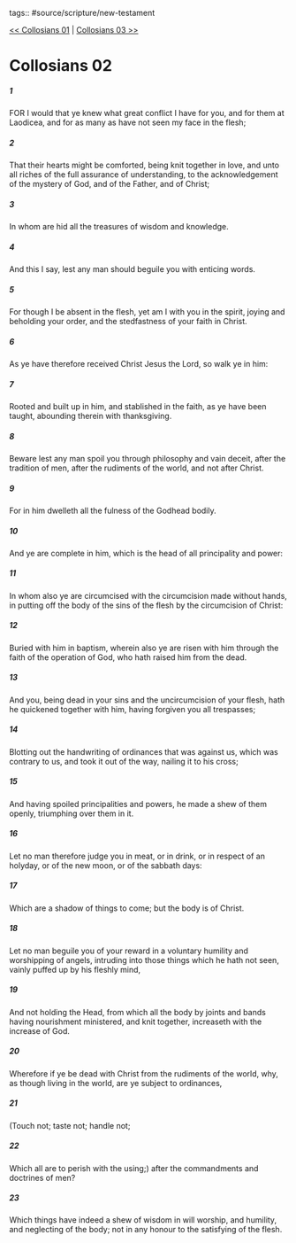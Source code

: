 tags:: #source/scripture/new-testament

[<< Collosians 01](/New_Testament/12_Collosians/Collosians_01.md) | [Collosians 03 >>](/New_Testament/12_Collosians/Collosians_03.md)

# Collosians 02

##### 1

FOR I would that ye knew what great conflict I have for you, and for them at Laodicea, and for as many as have not seen my face in the flesh;

##### 2

That their hearts might be comforted, being knit together in love, and unto all riches of the full assurance of understanding, to the acknowledgement of the mystery of God, and of the Father, and of Christ;

##### 3

In whom are hid all the treasures of wisdom and knowledge.

##### 4

And this I say, lest any man should beguile you with enticing words.

##### 5

For though I be absent in the flesh, yet am I with you in the spirit, joying and beholding your order, and the stedfastness of your faith in Christ.

##### 6

As ye have therefore received Christ Jesus the Lord, so walk ye in him:

##### 7

Rooted and built up in him, and stablished in the faith, as ye have been taught, abounding therein with thanksgiving.

##### 8

Beware lest any man spoil you through philosophy and vain deceit, after the tradition of men, after the rudiments of the world, and not after Christ.

##### 9

For in him dwelleth all the fulness of the Godhead bodily.

##### 10

And ye are complete in him, which is the head of all principality and power:

##### 11

In whom also ye are circumcised with the circumcision made without hands, in putting off the body of the sins of the flesh by the circumcision of Christ:

##### 12

Buried with him in baptism, wherein also ye are risen with him through the faith of the operation of God, who hath raised him from the dead.

##### 13

And you, being dead in your sins and the uncircumcision of your flesh, hath he quickened together with him, having forgiven you all trespasses;

##### 14

Blotting out the handwriting of ordinances that was against us, which was contrary to us, and took it out of the way, nailing it to his cross;

##### 15

And having spoiled principalities and powers, he made a shew of them openly, triumphing over them in it.

##### 16

Let no man therefore judge you in meat, or in drink, or in respect of an holyday, or of the new moon, or of the sabbath days:

##### 17

Which are a shadow of things to come; but the body is of Christ.

##### 18

Let no man beguile you of your reward in a voluntary humility and worshipping of angels, intruding into those things which he hath not seen, vainly puffed up by his fleshly mind,

##### 19

And not holding the Head, from which all the body by joints and bands having nourishment ministered, and knit together, increaseth with the increase of God.

##### 20

Wherefore if ye be dead with Christ from the rudiments of the world, why, as though living in the world, are ye subject to ordinances,

##### 21

(Touch not; taste not; handle not;

##### 22

Which all are to perish with the using;) after the commandments and doctrines of men?

##### 23

Which things have indeed a shew of wisdom in will worship, and humility, and neglecting of the body; not in any honour to the satisfying of the flesh.

